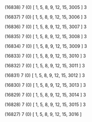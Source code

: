 (16838) 7 (0) [ 1, 5, 8, 9, 12, 15, 3005 ] 3 


(16837) 7 (0) [ 1, 5, 8, 9, 12, 15, 3006 ] 3 


(16836) 7 (0) [ 1, 5, 8, 9, 12, 15, 3007 ] 3 


(16835) 7 (0) [ 1, 5, 8, 9, 12, 15, 3008 ] 3 


(16834) 7 (0) [ 1, 5, 8, 9, 12, 15, 3009 ] 3 


(16833) 7 (0) [ 1, 5, 8, 9, 12, 15, 3010 ] 3 


(16832) 7 (0) [ 1, 5, 8, 9, 12, 15, 3011 ] 3 


(16831) 7 (0) [ 1, 5, 8, 9, 12, 15, 3012 ] 3 


(16830) 7 (0) [ 1, 5, 8, 9, 12, 15, 3013 ] 3 


(16829) 7 (0) [ 1, 5, 8, 9, 12, 15, 3014 ] 3 


(16828) 7 (0) [ 1, 5, 8, 9, 12, 15, 3015 ] 3 


(16827) 7 (0) [ 1, 5, 8, 9, 12, 15, 3016 ]  

